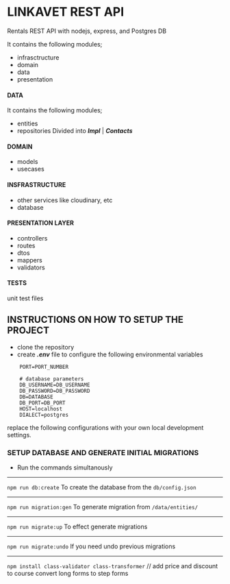 # LINKAVET REST API
Rentals REST API with nodejs, express, and Postgres DB

It contains the following modules;
- infrasctructure
- domain
- data
- presentation

#### DATA
It contains the following modules;
- entities
- repositories
    Divided into ***Impl*** | ***Contacts***

#### DOMAIN
- models
- usecases

#### INSFRASTRUCTURE
- other services like cloudinary, etc
- database
#### PRESENTATION LAYER
- controllers
- routes
- dtos
- mappers
- validators
#### TESTS
unit test files
## INSTRUCTIONS ON HOW TO SETUP THE PROJECT
- clone the repository
- create ***.env*** file to configure the following environmental variables
```
    PORT=PORT_NUMBER

    # database parameters
    DB_USERNAME=DB_USERNAME
    DB_PASSWORD=DB_PASSWORD
    DB=DATABASE
    DB_PORT=DB_PORT
    HOST=localhost
    DIALECT=postgres
```
replace the following configurations with your own local development settings.

### SETUP DATABASE AND GENERATE INITIAL MIGRATIONS
- Run the commands simultanously
*****
`npm run db:create`
    To create the database from the `db/config.json`
*****
`npm run migration:gen`
    To generate migration from `/data/entities/`
*****
`npm run migrate:up`
To effect generate migrations
*****
`npm run migrate:undo` 
    If you need undo previous migrations
*****
<!-- Validation -->
```npm install class-validator class-transformer```
// add price and discount to course 
convert long forms to step forms
